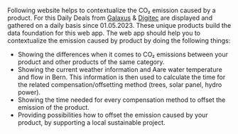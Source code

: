 Following website helps to contextualize the CO₂ emission caused by a product. For this Daily Deals from [Galaxus](https://www.galaxus.ch/en/daily-deal) & [Digitec](https://www.digitec.ch/de/daily-deal) are displayed and gathered on a daily basis since 01.05.2023. These unique products build the data foundation for this web app. The web app should help you to contextualize the emission caused by product by doing the following things:

* Showing the differences when it comes to CO₂ emissions between your product and other products of the same category.
* Showing the current weather information and Aare water temperature and flow in Bern. This information is then used to calculate the time for the related compensation/offsetting method (trees, solar panel, hydro power).
* Showing the time needed for every compensation method to offset the emission of the product.
* Providing possibilities how to offset the emission caused by your product, by supporting a local sustainable project.